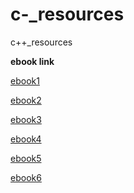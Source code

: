 # c-_resources
c++_resources

**ebook link**

[ebook1](https://github.com/arjuncr/cpp_resources/blob/master/books/0133439852.pdf)   

[ebook2](https://github.com/arjuncr/cpp_resources/blob/master/books/C%2B%2B11_design_Wroclaw.pdf)     

[ebook3](https://github.com/arjuncr/cpp_resources/blob/master/books/CPP_v1.2.pdf)     

[ebook4](https://github.com/arjuncr/cpp_resources/blob/master/books/CPlusPlusNotesForProfessionals.pdf)    

[ebook5](https://github.com/arjuncr/cpp_resources/blob/master/books/cpp_tutorial.pdf)      

[ebook6](https://github.com/arjuncr/cpp_resources/blob/master/books/modern-cpp-tutorial-en-us.pdf)    


